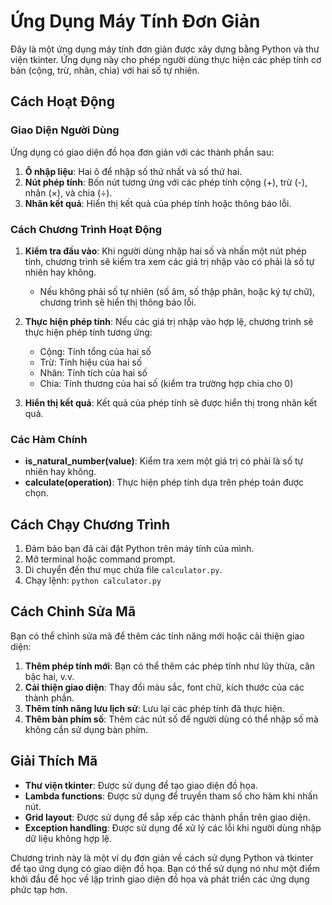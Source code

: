 # Ứng Dụng Máy Tính Đơn Giản

Đây là một ứng dụng máy tính đơn giản được xây dựng bằng Python và thư viện tkinter. Ứng dụng này cho phép người dùng thực hiện các phép tính cơ bản (cộng, trừ, nhân, chia) với hai số tự nhiên.

## Cách Hoạt Động

### Giao Diện Người Dùng

Ứng dụng có giao diện đồ họa đơn giản với các thành phần sau:

1. **Ô nhập liệu**: Hai ô để nhập số thứ nhất và số thứ hai.
2. **Nút phép tính**: Bốn nút tương ứng với các phép tính cộng (+), trừ (-), nhân (×), và chia (÷).
3. **Nhãn kết quả**: Hiển thị kết quả của phép tính hoặc thông báo lỗi.

### Cách Chương Trình Hoạt Động

1. **Kiểm tra đầu vào**: Khi người dùng nhập hai số và nhấn một nút phép tính, chương trình sẽ kiểm tra xem các giá trị nhập vào có phải là số tự nhiên hay không.
   - Nếu không phải số tự nhiên (số âm, số thập phân, hoặc ký tự chữ), chương trình sẽ hiển thị thông báo lỗi.

2. **Thực hiện phép tính**: Nếu các giá trị nhập vào hợp lệ, chương trình sẽ thực hiện phép tính tương ứng:
   - Cộng: Tính tổng của hai số
   - Trừ: Tính hiệu của hai số
   - Nhân: Tính tích của hai số
   - Chia: Tính thương của hai số (kiểm tra trường hợp chia cho 0)

3. **Hiển thị kết quả**: Kết quả của phép tính sẽ được hiển thị trong nhãn kết quả.

### Các Hàm Chính

- **is_natural_number(value)**: Kiểm tra xem một giá trị có phải là số tự nhiên hay không.
- **calculate(operation)**: Thực hiện phép tính dựa trên phép toán được chọn.

## Cách Chạy Chương Trình

1. Đảm bảo bạn đã cài đặt Python trên máy tính của mình.
2. Mở terminal hoặc command prompt.
3. Di chuyển đến thư mục chứa file `calculator.py`.
4. Chạy lệnh: `python calculator.py`

## Cách Chỉnh Sửa Mã

Bạn có thể chỉnh sửa mã để thêm các tính năng mới hoặc cải thiện giao diện:

1. **Thêm phép tính mới**: Bạn có thể thêm các phép tính như lũy thừa, căn bậc hai, v.v.
2. **Cải thiện giao diện**: Thay đổi màu sắc, font chữ, kích thước của các thành phần.
3. **Thêm tính năng lưu lịch sử**: Lưu lại các phép tính đã thực hiện.
4. **Thêm bàn phím số**: Thêm các nút số để người dùng có thể nhập số mà không cần sử dụng bàn phím.

## Giải Thích Mã

- **Thư viện tkinter**: Được sử dụng để tạo giao diện đồ họa.
- **Lambda functions**: Được sử dụng để truyền tham số cho hàm khi nhấn nút.
- **Grid layout**: Được sử dụng để sắp xếp các thành phần trên giao diện.
- **Exception handling**: Được sử dụng để xử lý các lỗi khi người dùng nhập dữ liệu không hợp lệ.

Chương trình này là một ví dụ đơn giản về cách sử dụng Python và tkinter để tạo ứng dụng có giao diện đồ họa. Bạn có thể sử dụng nó như một điểm khởi đầu để học về lập trình giao diện đồ họa và phát triển các ứng dụng phức tạp hơn.